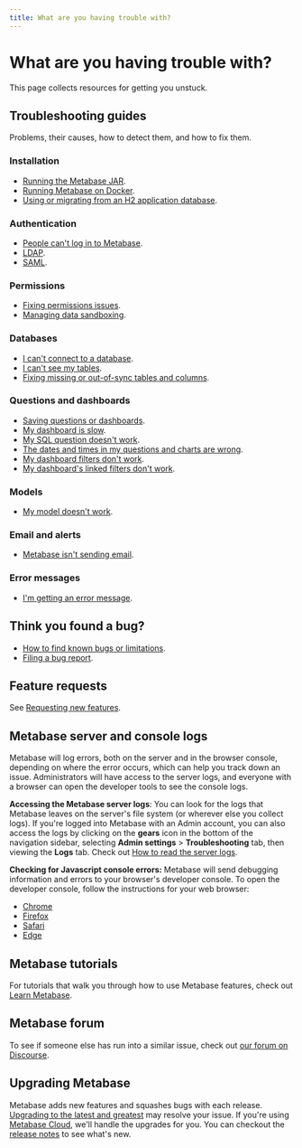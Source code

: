 ```yaml
---
title: What are you having trouble with?
---
```


# What are you having trouble with?

This page collects resources for getting you unstuck.

## Troubleshooting guides

Problems, their causes, how to detect them, and how to fix them.

### Installation

- [Running the Metabase JAR][running].
- [Running Metabase on Docker][docker].
- [Using or migrating from an H2 application database][appdb].

### Authentication

- [People can't log in to Metabase][login].
- [LDAP][ldap].
- [SAML][saml].

### Permissions

- [Fixing permissions issues][permissions].
- [Managing data sandboxing][sandbox].

### Databases

- [I can't connect to a database][datawarehouse].
- [I can't see my tables][cant-see-tables].
- [Fixing missing or out-of-sync tables and columns][sync-fingerprint-scan].

### Questions and dashboards

- [Saving questions or dashboards][proxies].
- [My dashboard is slow][slow-dashboard].
- [My SQL question doesn't work][sql].
- [The dates and times in my questions and charts are wrong][incorrect-times].
- [My dashboard filters don't work][filters].
- [My dashboard's linked filters don't work][linked-filters].

### Models

- [My model doesn't work][models].

### Email and alerts

- [Metabase isn't sending email][not-sending-email].

### Error messages

- [I'm getting an error message][error-message].

## Think you found a bug?

- [How to find known bugs or limitations][known-issues].
- [Filing a bug report][bugs].

## Feature requests

See [Requesting new features][feature-request].

## Metabase server and console logs

Metabase will log errors, both on the server and in the browser console, depending on where the error occurs, which can help you track down an issue. Administrators will have access to the server logs, and everyone with a browser can open the developer tools to see the console logs.

**Accessing the Metabase server logs**: You can look for the logs that Metabase leaves on the server's file system (or wherever else you collect logs). If you're logged into Metabase with an Admin account, you can also access the logs by clicking on the **gears** icon in the bottom of the navigation sidebar, selecting **Admin settings** > **Troubleshooting** tab, then viewing the **Logs** tab. Check out [How to read the server logs][server-logs].

**Checking for Javascript console errors:** Metabase will send debugging information and errors to your browser's developer console. To open the developer console, follow the instructions for your web browser:

- [Chrome][chrome]
- [Firefox][firefox]
- [Safari][safari]
- [Edge][edge]

## Metabase tutorials

For tutorials that walk you through how to use Metabase features, check out [Learn Metabase][learn].

## Metabase forum

To see if someone else has run into a similar issue, check out [our forum on Discourse][forum].

## Upgrading Metabase

Metabase adds new features and squashes bugs with each release. [Upgrading to the latest and greatest][upgrade] may resolve your issue. If you're using [Metabase Cloud][cloud], we'll handle the upgrades for you. You can checkout the [release notes][releases] to see what's new.

[appdb]: ./loading-from-h2.html
[bugs]: ./bugs.html
[cant-see-tables]: ./cant-see-tables.html
[chrome]: https://developers.google.com/web/tools/chrome-devtools/open#console
[cloud]: https://www.metabase.com/start/
[datawarehouse]: ./datawarehouse.html
[docker]: ./docker.html
[edge]: https://docs.microsoft.com/en-us/microsoft-edge/devtools-guide-chromium
[error-message]: error-message.html
[feature-request]: requesting-new-features.html
[filters]: ./filters.html
[firefox]: https://developer.mozilla.org/en-US/docs/Tools/Web_Console/Opening_the_Web_Console
[forum]: https://discourse.metabase.com/
[incorrect-times]: ./timezones.html
[known-issues]: ./known-issues.html
[ldap]: ./ldap.html
[learn]: https://www.metabase.com/learn
[linked-filters]: ./linked-filters.html
[login]: ./cant-log-in.html
[models]: ./models.html
[not-sending-email]: ./cant-send-email.html
[permissions]: ./permissions.html
[proxies]: ./proxies.html
[releases]: https://github.com/metabase/metabase/releases
[running]: ./running.html
[safari]: https://support.apple.com/guide/safari-developer/develop-menu-dev39df999c1/mac
[server-logs]: ./server-logs.html
[saml]: ./saml.md
[sandbox]: ./sandboxing.html
[slow-dashboard]: ./my-dashboard-is-slow.html
[sql]: ./sql.html
[sync-fingerprint-scan]: ./sync-fingerprint-scan.html
[upgrade]: ../operations-guide/upgrading-metabase.html